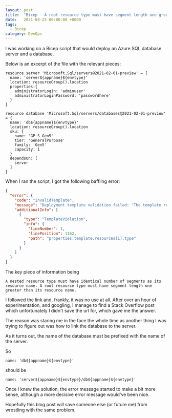 ```yaml
---
layout: post
title:  "Bicep - A root resource type must have segment length one greater than its resource name"
date:   2021-08-25 00:00:00 +0000
tags:
  - Bicep
category: DevOps
---
```


I was working on a Bicep script that would deploy an Azure SQL database server and a database.

Below is an excerpt of the file with the relevant pieces:
```
resource server 'Microsoft.Sql/servers@2021-02-01-preview' = {
  name: 'server${appname}${envtype}'
  location: resourceGroup().location
  properties:{
    administratorLogin: 'adminuser'
    administratorLoginPassword: 'passwordhere'
  }
}

resource database 'Microsoft.Sql/servers/databases@2021-02-01-preview' = {
  name: 'db${appname}${envtype}'
  location: resourceGroup().location
  sku: {
    name: 'GP_S_Gen5'
    tier: 'GeneralPurpose'
    family: 'Gen5'
    capacity: 1
  }
  dependsOn: [
    server
  ]
}
```

When I ran the script, I got the following baffling error:

```json
{
  "error": {
    "code": "InvalidTemplate",
    "message": "Deployment template validation failed: 'The template resource 'dbcssccptest' for type 'Microsoft.Sql/servers/databases' at line '1' and column '1162' has incorrect segment lengths. A nested resource type must have identical number of segments as its resource name. A root resource type must have segment length one greater than its resource name. Please see https://aka.ms/arm-template/#resources for usage details.'.",
    "additionalInfo": [
      {
        "type": "TemplateViolation",
        "info": {
          "lineNumber": 1,
          "linePosition": 1162,
          "path": "properties.template.resources[1].type"
        }
      }
    ]
  }
}
```

The key piece of information being
```
A nested resource type must have identical number of segments as its resource name. A root resource type must have segment length one greater than its resource name.
```

I followed the link and, frankly, it was no use at all.
After over an hour of experimentation, and googling, I manage to find a Stack Overflow post which unfortunately I didn't save the url for, which gave me the answer.

The reason was staring me in the face the whole time as another thing I was trying to figure out was how to link the database to the server.

As it turns out, the name of the database must be prefixed with the name of the server.

So
```
name: 'db${appname}${envtype}'
```

should be 

```
name: 'server${appname}${envtype}/db${appname}${envtype}'
```

Once I knew the solution, the error message started to make a bit more sense, although a more decisive error message would've been nice.

Hopefully this blog post will save someone else (or future me) from wrestling with the same problem.